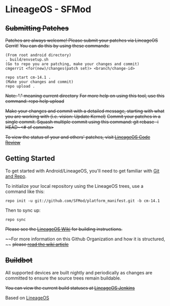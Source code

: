 LineageOS - SFMod
===========

~~Submitting Patches~~
------------------
~~Patches are always welcome!  Please submit your patches via LineageOS Gerrit!~~
~~You can do this by using these commands:~~

    (From root android directory)
    . build/envsetup.sh
    (Go to repo you are patching, make your changes and commit)
    cmgerrit <for(new)/changes(patch set)> <branch/change-id>

    repo start cm-14.1 .
    (Make your changes and commit)
    repo upload .
~~Note: "." meaning current directory~~
~~For more help on using this tool, use this command: repo help upload~~

~~Make your changes and commit with a detailed message, starting with what you are working with (i.e. vision: Update Kernel)~~
~~Commit your patches in a single commit. Squash multiple commit using this command: git rebase -i HEAD~<# of commits>~~

~~To view the status of your and others' patches, visit [LineageOS Code Review](http://review.lineageos.org/)~~


Getting Started
---------------

To get started with Android/LineageOS, you'll need to get
familiar with [Git and Repo](http://source.android.com/source/using-repo.html).

To initialize your local repository using the LineageOS trees, use a command like this:

    repo init -u git://github.com/SFMod/platform_manifest.git -b cm-14.1

Then to sync up:

    repo sync

~~Please see the [LineageOS Wiki](http://wiki.lineageos.org/) for building instructions.~~

~~For more information on this Github Organization and how it is structured, ~~
~~please [read the wiki article](http://wiki.lineageos.org/w/Github_Organization)~~

~~Buildbot~~
--------

All supported devices are built nightly and periodically as changes are committed to ensure the source trees remain buildable.

~~You can view the current build statuses at [LineageOS Jenkins](http://jenkins.lineageos.org/)~~

Based on [LineageOS](https://linageos.org)
